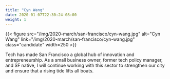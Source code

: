 ```yaml
---
title: "Cyn Wang"
date: 2020-01-07T22:30:24-08:00
weight: 1
---
```


{{< figure src="/img/2020-march/san-francisco/cyn-wang.jpg"
           alt="Cyn Wang"
           link="/img/2020-march/san-francisco/cyn-wang.jpg"
           class="candidate"
           width=250
           >}}

Tech has made San Francisco a global hub of innovation and entrepreneurship. As
a small business owner, former tech policy manager, and SF native, I will
continue working with this sector to strengthen our city and ensure that a
rising tide lifts all boats. 

